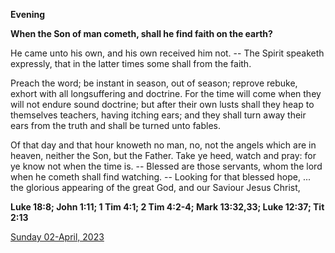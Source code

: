 **Evening**

**When the Son of man cometh, shall he find faith on the earth?**
 
He came unto his own, and his own received him not. -- The Spirit speaketh expressly, that in the latter times some shall from the faith.
 
Preach the word; be instant in season, out of season; reprove rebuke, exhort with all longsuffering and doctrine. For the time will come when they will not endure sound doctrine; but after their own lusts shall they heap to themselves teachers, having itching ears; and they shall turn away their ears from the truth and shall be turned unto fables.
 
Of that day and that hour knoweth no man, no, not the angels which are in heaven, neither the Son, but the Father. Take ye heed, watch and pray: for ye know not when the time is. -- Blessed are those servants, whom the lord when he cometh shall find watching. -- Looking for that blessed hope, ... the glorious appearing of the great God, and our Saviour Jesus Christ,  

**Luke 18:8; John 1:11; 1 Tim 4:1; 2 Tim 4:2-4; Mark 13:32,33; Luke 12:37; Tit 2:13**

[Sunday 02-April, 2023](https://t.me/daily_light)
